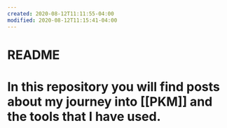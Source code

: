 ```yaml
---
created: 2020-08-12T11:11:55-04:00
modified: 2020-08-12T11:15:41-04:00
---
```


# README

# In this repository you will find posts about my journey into [[PKM]] and the tools that I have used.
